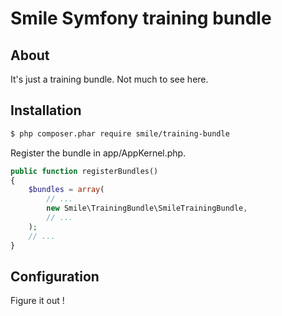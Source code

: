 # Smile Symfony training bundle

## About

It's just a training bundle. Not much to see here.

## Installation

``` bash
$ php composer.phar require smile/training-bundle
```

Register the bundle in app/AppKernel.php.

``` php
public function registerBundles()
{
    $bundles = array(
        // ...
        new Smile\TrainingBundle\SmileTrainingBundle,
        // ...
    );
    // ...
}
```

## Configuration

Figure it out !
